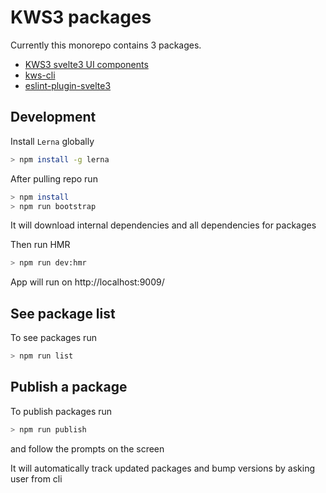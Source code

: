 # KWS3 packages

Currently this monorepo contains 3 packages.
 - [KWS3 svelte3 UI components](packages/@kws3/ui/)
 - [kws-cli](packages/@kws3/kws-cli/)
 - [eslint-plugin-svelte3](packages/@kws3/eslint-plugin-svelte3/)


## Development
Install `Lerna` globally
 ```bash
 > npm install -g lerna
 ```
 After pulling repo run
 ```bash
 > npm install
 > npm run bootstrap
 ```
 It will download internal dependencies and all dependencies for packages

 Then run HMR
  ```bash
 > npm run dev:hmr
 ```
 App will run on http://localhost:9009/

## See package list
To see packages run
 ```bash
 > npm run list
 ```


## Publish a package
To publish packages run
 ```bash
 > npm run publish
 ```
 and follow the prompts on the screen

 It will automatically track updated packages and bump versions by asking user from cli
